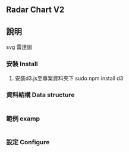 ## Radar Chart V2

## 說明
svg 雷達圖

### 安裝 Install
1. 安裝d3.js至專案資料夾下
	sudo npm install d3


### 資料結構 Data structure
```

```

### 範例 examp
```html

```



### 設定 Configure
```javascript
```


